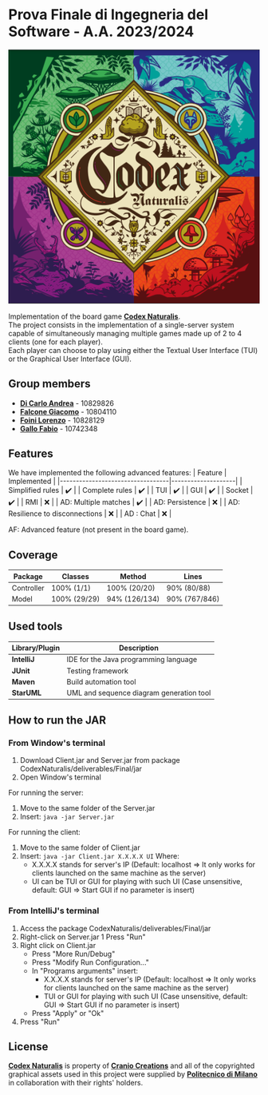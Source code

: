 # Prova Finale di Ingegneria del Software - A.A. 2023/2024
![alt text](CodexNaturalis/src/main/java/it/polimi/ingsw/view/resources/Logo.png)

Implementation of the board game [**Codex Naturalis**](https://www.craniocreations.it/prodotto/codex-naturalis).<br>
The project consists in the implementation of a single-server system capable of simultaneously managing multiple games made up of 2 to 4 clients (one for each player).<br>
Each player can choose to play using either the Textual User Interface (TUI) or the Graphical User Interface (GUI).

## Group members

- [__Di Carlo Andrea__](https://github.com/AndreaDiC11) - 10829826
- [__Falcone Giacomo__](https://github.com/giacomofalcone) - 10804110
- [__Foini Lorenzo__](https://github.com/LorenzoFoini) - 10828129
- [__Gallo Fabio__](https://github.com/fabiogallo01) - 10742348

## Features
We have implemented  the following advanced features:
|             Feature              |    Implemented     |
|----------------------------------|--------------------|
| Simplified rules                 | :heavy_check_mark: |
| Complete rules                   | :heavy_check_mark: |
| TUI                              | :heavy_check_mark: |
| GUI                              | :heavy_check_mark: |
| Socket                           | :heavy_check_mark: |
| RMI                              | :x:                |
| AD: Multiple matches             | :heavy_check_mark: |
| AD: Persistence                  | :x:                |
| AD: Resilience to disconnections | :x:                |
| AD : Chat                        | :x:                |

AF: Advanced feature (not present in the board game).

## Coverage
|  Package   |   Classes    |    Method     |     Lines     |
|------------|--------------|---------------|---------------|
| Controller | 100% (1/1)   | 100% (20/20)  | 90% (80/88)   |
| Model      | 100% (29/29) | 94% (126/134) | 90% (767/846) |


## Used tools

| Library/Plugin  | Description                                      |
|-----------------|--------------------------------------------------|
| __IntelliJ__    | IDE for the Java programming language            |
| __JUnit__       | Testing framework                                |
| __Maven__       | Build automation tool                            |
| __StarUML__     | UML and sequence diagram generation tool         |

## How to run the JAR
### From Window's terminal
1. Download Client.jar and Server.jar from package CodexNaturalis/deliverables/Final/jar
2. Open Window's terminal

For running the server:
1. Move to the same folder of the Server.jar
2. Insert: `java -jar Server.jar`

For running the client:
1. Move to the same folder of Client.jar
2. Insert: `java -jar Client.jar X.X.X.X UI`
   Where:
      - X.X.X.X stands for server's IP (Default: localhost => It only works for clients launched on the same machine as the server)
      - UI can be TUI or GUI for playing with such UI (Case unsensitive, default: GUI => Start GUI if no parameter is insert)
### From IntelliJ's terminal
1. Access the package CodexNaturalis/deliverables/Final/jar
2. Right-click on Server.jar
   1 Press "Run"
3. Right click on Client.jar
   - Press "More Run/Debug"
   - Press "Modify Run Configuration..."
   - In "Programs arguments" insert:
      * X.X.X.X stands for server's IP (Default: localhost => It only works for clients launched on the same machine as the server)
      * TUI or GUI for playing with such UI (Case unsensitive, default: GUI => Start GUI if no parameter is insert)
   - Press "Apply" or "Ok"
4. Press "Run"

## License

[**Codex Naturalis**] is property of [**Cranio Creations**] and all of the copyrighted graphical assets used in this project were supplied by [**Politecnico di Milano**] in collaboration with their rights' holders.

[**Codex Naturalis**]:https://www.craniocreations.it/prodotto/codex-naturalis
[**Cranio Creations**]: https://www.craniocreations.it/
[**Politecnico di Milano**]: https://www.polimi.it/
